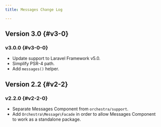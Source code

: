 ```yaml
---
title: Messages Change Log

---
```

## Version 3.0 {#v3-0}

### v3.0.0 {#v3-0-0}

* Update support to Laravel Framework v5.0.
* Simplify PSR-4 path.
* Add `messages()` helper.

## Version 2.2 {#v2-2}

### v2.2.0 {#v2-2-0}

* Separate Messages Component from `orchestra/support`.
* Add `Orchestra\Message\Facade` in order to allow Messages Component to work as a standalone package.
